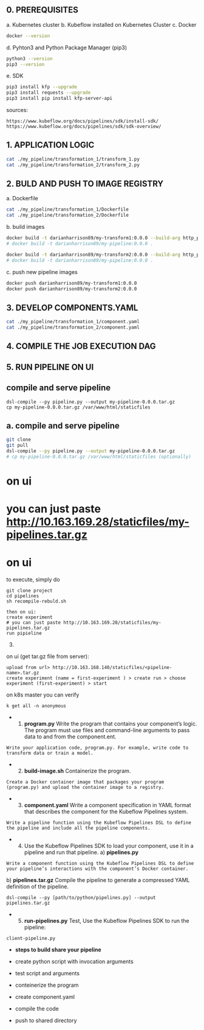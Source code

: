 
## 0. PREREQUISITES

a. Kubernetes cluster
b. Kubeflow installed on Kubernetes Cluster
c. Docker
```bash
docker --version
```
d. Pyhton3 and Python Package Manager (pip3)
```bash
python3 --version
pip3 --version
```
e. SDK
```bash
pip3 install kfp --upgrade
pip3 install requests --upgrade
pip3 install pip install kfp-server-api
```
sources:
```
https://www.kubeflow.org/docs/pipelines/sdk/install-sdk/
https://www.kubeflow.org/docs/pipelines/sdk/sdk-overview/
```

## 1. APPLICATION LOGIC

```bash
cat ./my_pipeline/transformation_1/transform_1.py
cat ./my_pipeline/transformation_2/transform_2.py
```

## 2. BULD AND PUSH TO IMAGE REGISTRY

a. Dockerfile
```bash
cat ./my_pipeline/transformation_1/Dockerfile
cat ./my_pipeline/transformation_2/Dockerfile
```

b. build images
```bash
docker build -t darianharrison89/my-transform1:0.0.0 --build-arg http_proxy=http://web-proxy.corp.hpecorp.net:8080 --build-arg HTTPS_PROXY=http://web-proxy.corp.hpecorp.net:8080 ./transformation_1/
# docker build -t darianharrison89/my-pipeline:0.0.0 .

docker build -t darianharrison89/my-transform2:0.0.0 --build-arg http_proxy=http://web-proxy.corp.hpecorp.net:8080 --build-arg HTTPS_PROXY=http://web-proxy.corp.hpecorp.net:8080 ./transformation_2/
# docker build -t darianharrison89/my-pipeline:0.0.0 .
```

c. push new pipeline images
```bash
docker push darianharrison89/my-transform1:0.0.0
docker push darianharrison89/my-transform2:0.0.0
```

## 3. DEVELOP COMPONENTS.YAML

```bash
cat ./my_pipeline/transformation_1/component.yaml
cat ./my_pipeline/transformation_2/component.yaml
```

## 4. COMPILE THE JOB EXECUTION DAG

## 5. RUN PIPELINE ON UI



## compile and serve pipeline
```
dsl-compile --py pipeline.py --output my-pipeline-0.0.0.tar.gz
cp my-pipeline-0.0.0.tar.gz /var/www/html/staticfiles
```




## a. compile and serve pipeline 

```bash
git clone
git pull
dsl-compile --py pipeline.py --output my-pipeline-0.0.0.tar.gz
# cp my-pipeline-0.0.0.tar.gz /var/www/html/staticfiles (optionally)
```
# on ui
# you can just paste http://10.163.169.28/staticfiles/my-pipelines.tar.gz



# on ui

to execute, simply do 
```
git clone project
cd pipelines
sh recompile-rebuld.sh

then on ui:
create experiment
# you can just paste http://10.163.169.28/staticfiles/my-pipelines.tar.gz
run pipieline
```





<!-- docker rm --force $(docker ps |grep 'my-transform1')
docker rmi --force $(docker images |grep 'my-transform1')
docker images -a | grep "my-transform1" | awk '{print $3}' | xargs docker rmi

docker rm --force $(docker ps |grep 'my-transform2')
docker rmi --force $(docker images |grep 'my-transform2')
docker images -a | grep "my-transform2" | awk '{print $3}' | xargs docker rmi -->



3. 
on ui (get tar.gz file from server):
```
upload from url> http://10.163.168.140/staticfiles/<pipeline-name>.tar.gz
create experiment (name = first-experiment ) > create run > choose experiment (first-experiment) > start
```

on k8s master you can verify
```
k get all -n anonymous
```


* 1) **program.py** Write the program that contains your component’s logic. The program must use files and command-line arguments to pass data to and from the component.ent.
```
Write your application code, program.py. For example, write code to transform data or train a model.
```
* 2) **build-image.sh** Containerize the program.
```
Create a Docker container image that packages your program (program.py) and upload the container image to a registry.
```
* 3) **component.yaml** Write a component specification in YAML format that describes the component for the Kubeflow Pipelines system.
```
Write a pipeline function using the Kubeflow Pipelines DSL to define the pipeline and include all the pipeline components.
```
* 4) Use the Kubeflow Pipelines SDK to load your component, use it in a pipeline and run that pipeline.
a) **pipelines.py** 
```
Write a component function using the Kubeflow Pipelines DSL to define your pipeline’s interactions with the component’s Docker container.
```
b) **pipelines.tar.gz** Compile the pipeline to generate a compressed YAML definition of the pipeline. 
```
dsl-compile --py [path/to/python/pipelines.py] --output pipelines.tar.gz
```
* 5) **run-pipelines.py** Test, Use the Kubeflow Pipelines SDK to run the pipeline:
```
client-pipeline.py
```

* **steps to build share your pipeline** 

* create python script with invocation arguments
* test script and arguments
* conteinerize the program
* create component.yaml
* compile the code
* push to shared directory